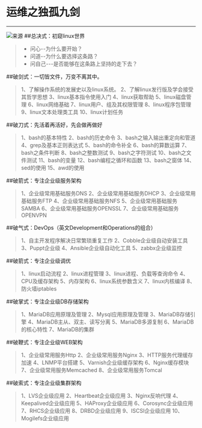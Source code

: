 # 运维之独孤九剑
----
![来源](https://s1.ax1x.com/2018/03/15/945Yiq.png)
##总决式：初窥linux世界
> * 问心--为什么要开始？
> * 问道--为什么要选择这条路？
> * 问自己---是否能够在这条路上坚持的走下去？

##破剑式：一切皆文件，万变不离其中。
>1、了解操作系统的发展史以及linux系统。
>2、了解linux发行版及学会接受其哲学思想
>3、linux基本指令使用入门
>4、linux获取帮助
>5、linux磁盘管理
>6、linux网络基础
>7、linux用户、组及其权限管理
>8、linux程序包管理
>9、linux文本处理类工具
>10、linux计划任务



##破刀式：先活着再活好，先会做再做好
>1、bash的基本特性
>2、bash的历史命令
>3、bash之输入输出重定向和管道
>4、grep及基本正则表达式
>5、bash的命令补全
>6、bash的算数运算
>7、bash之条件判断
>8、bash之整数测试
>9、bash之字符测试
>10、bash之文件测试
>11、bash的变量
>12、bash编程之循环和函数
>13、bash之窗体
>14、sed的使用
>15、awd的使用


##破箭式：专注企业级服务架构
>1、企业级常用基础服务DNS
>2、企业级常用基础服务DHCP
>3、企业级常用基础服务FTP
>4、企业级常用基础服务NFS
>5、企业级常用基础服务SAMBA
>6、企业级常用基础服务OPENSSL
>7、企业级常用基础服务OPENVPN


##破气式：DevOps（英文Development和Operations的组合）
>1、自主开发程序解决日常繁琐重复工作
>2、Cobble企业级自动安装工具
>3、Puppt企业级
>4、Ansible企业级自动化工具
>5、zabbx企业级监控



##破箭式：专注企业级调优
>1、linux启动流程
>2、linux进程管理
>3、linux进程、负载等查询命令
>4、CPU及缓存架构
>5、内存架构
>6、linux系统参数含义
>7、linux内核编译
>8、防火墙iptables


##破掌式：专注企业级DB存储架构
>1、MariaDB应用原理及管理
>2、Mysql应用原理及管理
>3、MariaDB存储引擎
>4、MariaDB主从、双主、读写分离
>5、MariaDB多源复制
>6、MariaDB的核心特性
>7、MariaDB的集群


##破鞭式：专注企业级WEB架构
>1、企业级常用服务Http
>2、企业级常用服务Nginx
>3、HTTP服务代理缓存加速
>4、LNMP平台搭建
>5、Varnish企业级缓存架构
>6、Nginx缓存模块
>7、企业级常用服务Memcached
>8、企业级常用服务Tomcal



##破索式：专注企业级集群架构
>1、LVS企业级应用
>2、Heartbeat企业级应用
>3、Nginx反响代理
>4、Keepalived企业级应用
>5、HAProxy企业级应用
>6、Corosync企业级应用
>7、RHCS企业级应用
>8、DRBD企业级应用
>9、ISCSI企业级应用
>10、Mogilefs企业级应用



